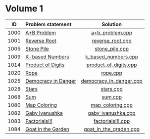 # Volume 1

|  ID  |    Problem statement    |          Solution           |
|:----:|:------------------------|:---------------------------:|
| 1000 | [A+B Problem][]         | [a+b_problem.cpp][]         |
| 1001 | [Reverse Root][]        | [reverse_root.cpp][]        |
| 1005 | [Stone Pile][]          | [stone_pile.cpp][]          |
| 1009 | [K-based Numbers][]     | [k_based_numbers.cpp][]     |
| 1014 | [Product of Digits][]   | [product_of_digits.cpp][]   |
| 1020 | [Rope][]                | [rope.cpp][]                |
| 1025 | [Democracy in Danger][] | [democracy_in_danger.cpp][] |
| 1028 | [Stars][]               | [stars.cpp][]               |
| 1068 | [Sum][]                 | [sum.cpp][]                 |
| 1080 | [Map Coloring][]        | [map_coloring.cpp][]        |
| 1082 | [Gaby Ivanushka][]      | [gaby_ivanushka.cpp][]      |
| 1083 | [Factorials!!!][]       | [factorials!!!.cpp][]       |
| 1084 | [Goat in the Garden][]  | [goat_in_the_graden.cpp][]  |

[A+B Problem]:         http://acm.timus.ru/problem.aspx?space=1&num=1000
[Reverse Root]:        http://acm.timus.ru/problem.aspx?space=1&num=1001
[Stone Pile]:          http://acm.timus.ru/problem.aspx?space=1&num=1005
[K-based Numbers]:     http://acm.timus.ru/problem.aspx?space=1&num=1009
[Product of Digits]:   http://acm.timus.ru/problem.aspx?space=1&num=1014
[Rope]:                http://acm.timus.ru/problem.aspx?space=1&num=1020
[Democracy in Danger]: http://acm.timus.ru/problem.aspx?space=1&num=1025
[Stars]:               http://acm.timus.ru/problem.aspx?space=1&num=1028
[Sum]:                 http://acm.timus.ru/problem.aspx?space=1&num=1068
[Map Coloring]:        http://acm.timus.ru/problem.aspx?space=1&num=1080
[Gaby Ivanushka]:      http://acm.timus.ru/problem.aspx?space=1&num=1082
[Factorials!!!]:       http://acm.timus.ru/problem.aspx?space=1&num=1083
[Goat in the Garden]:  http://acm.timus.ru/problem.aspx?space=1&num=1084

[a+b_problem.cpp]:         a+b_problem.cpp
[reverse_root.cpp]:        reverse_root.cpp
[stone_pile.cpp]:          stone_pile.cpp
[k_based_numbers.cpp]:     k_based_numbers.cpp
[product_of_digits.cpp]:   product_of_digits.cpp
[rope.cpp]:                rope.cpp
[democracy_in_danger.cpp]: democracy_in_danger.cpp
[stars.cpp]:               stars.cpp
[sum.cpp]:                 sum.cpp
[map_coloring.cpp]:        map_coloring.cpp
[gaby_ivanushka.cpp]:      gaby_ivanushka.cpp
[factorials!!!.cpp]:       factorials!!!.cpp
[goat_in_the_graden.cpp]:  goat_in_the_graden.cpp

